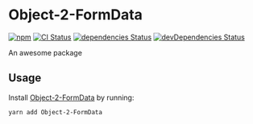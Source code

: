 # Object-2-FormData
[![npm](https://img.shields.io/npm/v/Object-2-FormData.svg)](https://www.npmjs.com/package/Object-2-FormData)
[![CI Status](https://github.com/DmitrievichLevin/Object-2-FormData/workflows/CI/badge.svg)](https://github.com/DmitrievichLevin/Object-2-FormData/actions?query=workflow%3ACI)
[![dependencies Status](https://david-dm.org/DmitrievichLevin/Object-2-FormData/status.svg)](https://david-dm.org/DmitrievichLevin/Object-2-FormData)
[![devDependencies Status](https://david-dm.org/DmitrievichLevin/Object-2-FormData/dev-status.svg)](https://david-dm.org/DmitrievichLevin/Object-2-FormData?type=dev)

An awesome package

## Usage
Install [Object-2-FormData](https://www.npmjs.com/package/Object-2-FormData)
by running:

```sh
yarn add Object-2-FormData
```
